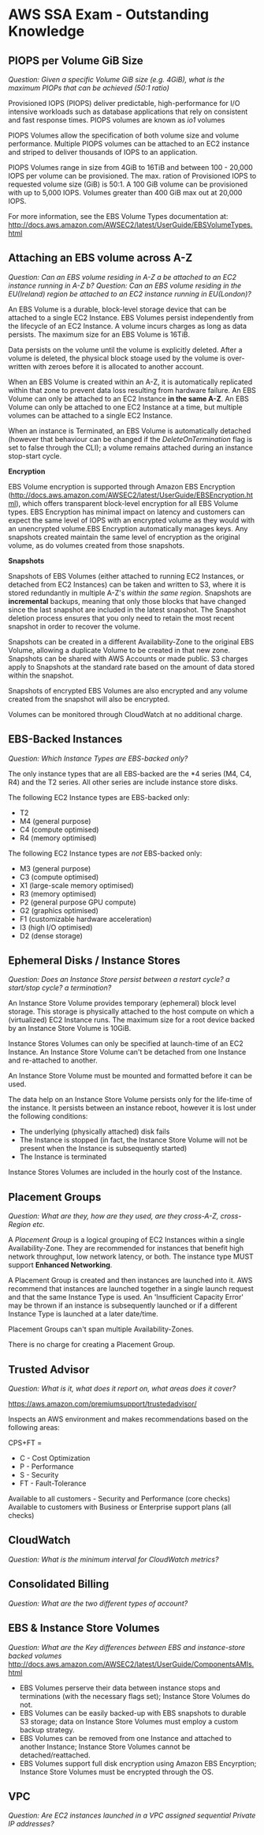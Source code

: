 

# AWS SSA Exam - Outstanding Knowledge

## PIOPS per Volume GiB Size
*Question: Given a specific Volume GiB size (e.g. 4GiB), what is the maximum PIOPs that can be achieved (50:1 ratio)*

Provisioned IOPS (PIOPS) deliver predictable, high-performance for I/O intensive workloads such as database applications that rely on consistent and fast response times. PIOPS volumes are known as _io1_ volumes

PIOPS Volumes allow the specification of both volume size and volume performance. Multiple PIOPS volumes can be attached to an EC2 instance and striped to deliver thousands of IOPS to an application.

PIOPS Volumes range in size from 4GiB to 16TiB and between 100 - 20,000 IOPS per volume can be provisioned. The max. ration of Provisioned IOPS to requested volume size (GiB) is 50:1. A 100 GiB volume can be provisioned with up to 5,000 IOPS. Volumes greater than 400 GiB max out at 20,000 IOPS.

For more information, see the EBS Volume Types documentation at: http://docs.aws.amazon.com/AWSEC2/latest/UserGuide/EBSVolumeTypes.html

## Attaching an EBS volume across A-Z
*Question: Can an EBS volume residing in A-Z a be attached to an EC2 instance running in A-Z b?*
*Question: Can an EBS volume residing in the EU(Ireland) region be attached to an EC2 instance running in EU(London)?*

An EBS Volume is a durable, block-level storage device that can be attached to a single EC2 Instance. EBS Volumes persist independently from the lifecycle of an EC2 Instance. A volume incurs charges as long as data persists. The maximum size for an EBS Volume is 16TiB.

Data persists on the volume until the volume is explicitly deleted. After a volume is deleted, the physical block stoage used by the volume is over-written with zeroes before it is allocated to another account.

When an EBS Volume is created within an A-Z, it is automatically replicated within that zone to prevent data loss resulting from hardware failure. An EBS Volume can only be attached to an EC2 Instance __in the same A-Z__. An EBS Volume can only be attached to one EC2 Instance at a time, but multiple volumes can be attached to a single EC2 Instance.

When an instance is Terminated, an EBS Volume is automatically detached (however that behaviour can be changed if the _DeleteOnTermination_ flag is set to false through the CLI); a volume remains attached during an instance stop-start cycle.

__Encryption__

EBS Volume encryption is supported through Amazon EBS Encryption (http://docs.aws.amazon.com/AWSEC2/latest/UserGuide/EBSEncryption.html), which offers transparent block-level encryption for all EBS Volume types. EBS Encryption has minimal impact on latency and customers can expect the same level of IOPS with an encrypted volume as they would with an unencrypted volume.EBS Encryption automatically manages keys. Any snapshots created maintain the same level of encryption as the original volume, as do volumes created from those snapshots.

__Snapshots__

Snapshots of EBS Volumes (either attached to running EC2 Instances, or detached from EC2 Instances) can be taken and written to S3, where it is stored redundantly in multiple A-Z's _within the same region_. Snapshots are __incremental__ backups, meaning that only those blocks that have changed since the last snapshot are included in the latest snapshot. The Snapshot deletion process ensures that you only need to retain the most recent snapshot in order to recover the volume.

Snapshots can be created in a different Availability-Zone to the original EBS Volume, allowing a duplicate Volume to be created in that new zone. Snapshots can be shared with AWS Accounts or made public. S3 charges apply to Snapshots at the standard rate based on the amount of data stored within the snapshot.

Snapshots of encrypted EBS Volumes are also encrypted and any volume created from the snapshot will also be encrypted.

Volumes can be monitored through CloudWatch at no additional charge.

## EBS-Backed Instances
*Question: Which Instance Types are EBS-backed only?*

The only instance types that are all EBS-backed are the *4 series (M4, C4, R4) and the T2 series. All other series are include instance store disks.

The following EC2 Instance types are EBS-backed only:
- T2
- M4 (general purpose)
- C4 (compute optimised)
- R4 (memory optimised)

The following EC2 Instance types are _not_ EBS-backed only:
- M3 (general purpose)
- C3 (compute optimised)
- X1 (large-scale memory optimised)
- R3 (memory optimised)
- P2 (general purpose GPU compute)
- G2 (graphics optimised)
- F1 (customizable hardware acceleration)
- I3 (high I/O optimised)
- D2 (dense storage)

## Ephemeral Disks / Instance Stores
*Question: Does an Instance Store persist between a restart cycle? a start/stop cycle? a termination?*

An Instance Store Volume provides temporary (ephemeral) block level storage. This storage is physically attached to the host compute on which a (virtualized) EC2 Instance runs. The maximum size for a root device backed by an Instance Store Volume is 10GiB.

Instance Stores Volumes can only be specified at launch-time of an EC2 Instance. An Instance Store Volume can't be detached from one Instance and re-attached to another.

An Instance Store Volume must be mounted and formatted before it can be used.

The data help on an Instance Store Volume persists only for the life-time of the instance. It persists between an instance reboot, however it is lost under the following conditions:

- The underlying (physically attached) disk fails
- The Instance is stopped (in fact, the Instance Store Volume will not be present when the Instance is subsequently started)
- The Instance is terminated

Instance Stores Volumes are included in the hourly cost of the Instance.

## Placement Groups
*Question: What are they, how are they used, are they cross-A-Z, cross-Region etc.*

A _Placement Group_ is a logical grouping of EC2 Instances within a single Availability-Zone. They are recommended for instances that benefit high network throughput, low network latency, or both. The instance type MUST support __Enhanced Networking__.

A Placement Group is created and then instances are launched into it. AWS recommend that instances are launched together in a single launch request and that the same Instance Type is used. An 'Insufficient Capacity Error' may be thrown if an instance is subsequently launched or if a different Instance Type is launched at a later date/time.

Placement Groups can't span multiple Availability-Zones.

There is no charge for creating a Placement Group.

## Trusted Advisor
*Question: What is it, what does it report on, what areas does it cover?*

https://aws.amazon.com/premiumsupport/trustedadvisor/

Inspects an AWS environment and makes recommendations based on the following areas:

CPS+FT = 
- C - Cost Optimization
- P - Performance
- S - Security
- FT - Fault-Tolerance

Available to all customers - Security and Performance (core checks)
Available to customers with Business or Enterprise support plans (all checks)

## CloudWatch
*Question: What is the minimum interval for CloudWatch metrics?*

## Consolidated Billing
*Question: What are the two different types of account?*

## EBS & Instance Store Volumes
*Question: What are the Key differences between EBS and instance-store backed volumes*
http://docs.aws.amazon.com/AWSEC2/latest/UserGuide/ComponentsAMIs.html

- EBS Volumes perserve their data between instance stops and terminations (with the necessary flags set); Instance Store Volumes do not.
- EBS Volumes can be easily backed-up with EBS snapshots to durable S3 storage; data on Instance Store Volumes must employ a custom backup strategy.
- EBS Volumes can be removed from one Instance and attached to another Instance; Instance Store Volumes cannot be detached/reattached.
- EBS Volumes support full disk encryption using Amazon EBS Encyrption; Instance Store Volumes must be encrypted through the OS.

## VPC
*Question: Are EC2 instances launched in a VPC assigned sequential Private IP addresses?*
